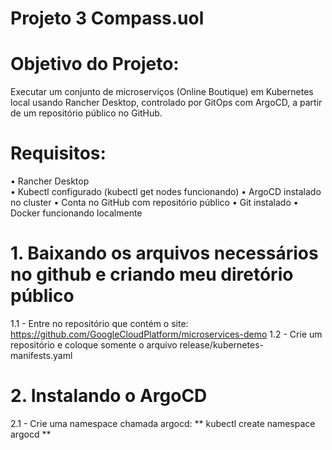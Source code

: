 # Projeto 3 Compass.uol

# Objetivo do Projeto:
Executar um conjunto de microserviços (Online Boutique) em Kubernetes local usando 
Rancher Desktop, controlado por GitOps com ArgoCD, a partir de um repositório público 
no GitHub. 

# Requisitos:
• Rancher Desktop  
• Kubectl configurado (kubectl get nodes funcionando) 
• ArgoCD instalado no cluster 
• Conta no GitHub com repositório público 
• Git instalado 
• Docker funcionando localmente 


# 1. Baixando os arquivos necessários no github e criando meu diretório público
1.1 - Entre no repositório que contém o site: https://github.com/GoogleCloudPlatform/microservices-demo 
1.2 - Crie um repositório e coloque somente o arquivo release/kubernetes-manifests.yaml

# 2. Instalando o ArgoCD
2.1 - Crie uma namespace chamada argocd:
** kubectl create namespace argocd **
